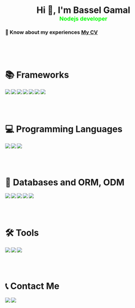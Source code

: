<h1 align="center">Hi 👋, I'm Bassel Gamal <br/>
<font size="4" color='lime'>Nodejs developer </font>
 </h1>
 <h3>
 📄 Know about my experiences 
 <a href="https://devbassel.github.io/portfolio/Bassel-gamal.pdf" rel="nofollow">My CV</a>
 </h3>

<br/>
<br/>
<br/>

# 📚 Frameworks

<img align="left" src="https://img.shields.io/badge/express.js-%23404d59.svg?style=for-the-badge&logo=express&logoColor=%2361DAFB"/>

<img align="left" src="https://img.shields.io/badge/nestjs-%23E0234E.svg?style=for-the-badge&logo=nestjs&logoColor=white"/>

<img align="left" src="https://img.shields.io/badge/Socket.io-black?style=for-the-badge&logo=socket.io&badgeColor=010101"/>

<img align="left" src="https://img.shields.io/badge/react.js-%23404d59?style=for-the-badge&logo=react&logoColor=white"/>

<img align="left" src="https://img.shields.io/badge/redux-764abc?style=for-the-badge&logo=redux"/>

<img align="left" src="https://img.shields.io/badge/mui-%23404d59.svg?style=for-the-badge&logo=mui&logoColor=%2361DAFB"/>

<img align="left" src="https://img.shields.io/badge/tailwind%20css-0f172a?style=for-the-badge&logo=tailwindcss"/>

<br/>
<br/>
<br/>
<br/>

# 💻 Programming Languages

<img align="left" src="https://img.shields.io/badge/node.js-6DA55F?style=for-the-badge&logo=node.js&logoColor=white"/>
<img align="left" src="https://img.shields.io/badge/javascript-%23323330.svg?style=for-the-badge&logo=javascript&logoColor=%23F7DF1E"/>
<img align="left" src="https://img.shields.io/badge/typescript-%23007ACC.svg?style=for-the-badge&logo=typescript&logoColor=white"/>

<br/>
<br/>
<br/>
<br/>

# 💾 Databases and ORM, ODM

<img align="left" src="https://img.shields.io/badge/MongoDB-%234ea94b.svg?style=for-the-badge&logo=mongodb&logoColor=white"/>

<img align="left" src="https://img.shields.io/badge/postgres-%23316192.svg?style=for-the-badge&logo=postgresql&logoColor=white"/>

<img align="left" src="https://img.shields.io/badge/Prisma-3982CE?style=for-the-badge&logo=Prisma&logoColor=white"/>

<img align="left" src="https://img.shields.io/badge/TypeOrm-grey?style=for-the-badge&logo=typeorm&logoColor=white"/>

<img align="left" src="https://img.shields.io/badge/mongoose-red?style=for-the-badge&logo=mongoose&logoColor=white"/>

<br/>
<br/>
<br/>
<br/>

# 🛠 Tools

<img align="left" src="https://img.shields.io/badge/git-0f172a?style=for-the-badge&logo=git"/>
<img align="left" src="https://img.shields.io/badge/npm-gray?style=for-the-badge&logo=npm"/>
<img align="left" src="https://img.shields.io/badge/postman-0f172a?style=for-the-badge&logo=postman"/>

<br/>
<br/>
<br/>
<br/>

# 📞 Contact Me

<a href="https://www.linkedin.com/in/devbasselgamal/">
<img align="left" src="https://img.shields.io/badge/linkedin-0f172a?style=for-the-badge&logo=linkedin"/>
</a>
<a href="mailto:dev.bassel.js@gmail.com">
<img align="left" src="https://img.shields.io/badge/email-gray?style=for-the-badge&logo=gmail"/>
</a>
